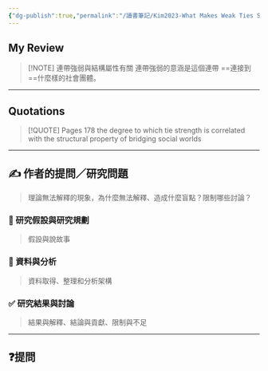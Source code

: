 ```yaml
---
{"dg-publish":true,"permalink":"/讀書筆記/Kim2023-What Makes Weak Ties Strong/連帶強弱與結構屬性有關/","tags":["李樹論文"],"noteIcon":"3","created":"2025-06-02T15:29:51.459+08:00","updated":"2025-06-02T15:31:36.421+08:00"}
---
```











## My Review



> [!NOTE] 連帶強弱與結構屬性有關
>  連帶強弱的意涵是這個連帶 ==連接到==什麼樣的社會團體。

---


## Quotations

> [!QUOTE] Pages  178
> the degree to which tie strength is correlated with the structural property of bridging social worlds



---

## ✍️ 作者的提問／研究問題

> 理論無法解釋的現象，為什麼無法解釋、造成什麼盲點？限制哪些討論？


### 🎯 研究假設與研究規劃
> 假設與說故事


### 🔢 資料與分析
> 資料取得、整理和分析架構


### ✅ 研究結果與討論
> 結果與解釋、結論與貢獻、限制與不足


---
## ❓提問

















